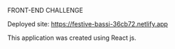 FRONT-END CHALLENGE

Deployed site:
https://festive-bassi-36cb72.netlify.app


This application was created using React js.
